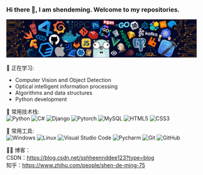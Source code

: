 ### Hi there 👋, I am shendeming. Welcome to my repositories.
<div align="center"><img src="https://github.com/shendeming/shendeming/blob/main/background.png" /></div>

💪 正在学习: 
- Computer Vision and Object Detection
- Optical intelligent information processing
- Algorithms and data structures
- Python development


🧠 常用技术栈:    
![Python](https://img.shields.io/badge/-Python-pink?style=flat-square&logo=Python)
![C#](https://img.shields.io/badge/c%23-%23239120.svg?style=flat-square&logo=c-sharp&logoColor=white)
![Django](https://img.shields.io/badge/Django-%2300599C.svg?style=flat-square&logo=django&logoColor=white)
![Pytorch](https://img.shields.io/badge/-Pytorch-oringe?style=flat-square&logo=pytorch)
![MySQL](https://img.shields.io/badge/mysql-%2300f.svg?style=flat-square&logo=mysql&logoColor=white)
![HTML5](https://img.shields.io/badge/-HTML5-E34F26?style=flat-square&logo=html5&logoColor=white)
![CSS3](https://img.shields.io/badge/-CSS3-1572B6?style=flat-square&logo=css3)

🧰 常用工具:      
![Windows](https://img.shields.io/badge/Windows-0078D6?style=flat-square&logo=windows&logoColor=white)
![Linux](https://img.shields.io/badge/Linux-FCC624?style=style=flat-square&logo=linux&logoColor=black)
![Visual Studio Code](https://img.shields.io/badge/-Visual%20Studio%20Code-007ACC?style=flat-square&logo=Visual%20Studio%20Code&logoColor=fff)
![Pycharm](https://img.shields.io/badge/Pycharm-4285F4?style=flat-square&logo=Pycharm&logoColor=white)
![Git](https://img.shields.io/badge/-Git-FCC624?style=flat-square&logo=git)
![GitHub](https://img.shields.io/badge/-GitHub-pink?style=flat-square&logo=github)

🤹‍♀️ 博客：    
CSDN：https://blog.csdn.net/sshheennddee123?type=blog    
知乎：https://www.zhihu.com/people/shen-de-ming-75
